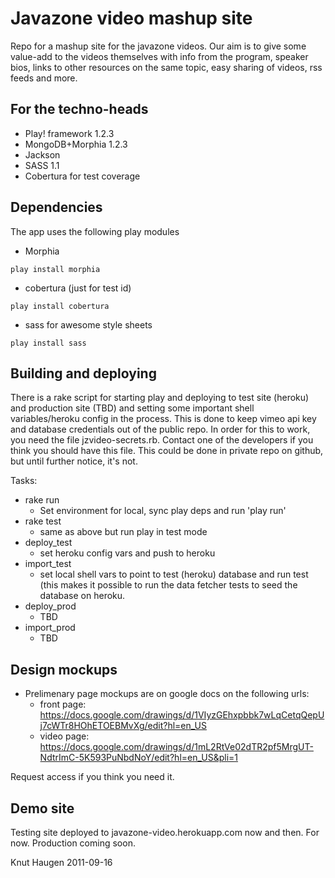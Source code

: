 Javazone video mashup site
==========================

Repo for a mashup site for the javazone videos. Our aim is to give some
value-add to the videos themselves with info from the program, speaker bios, 
links to other resources on the same topic, easy sharing of videos, rss feeds and more.

For the techno-heads
----------------------
* Play! framework 1.2.3
* MongoDB+Morphia 1.2.3
* Jackson
* SASS 1.1
* Cobertura for test coverage

Dependencies
--------------

The app uses the following play modules

* Morphia

```
play install morphia
```

* cobertura (just for test id)

```
play install cobertura
```

* sass for awesome style sheets

```
play install sass
```

Building and deploying
-----------------------

There is a rake script for starting play and deploying to test site (heroku) and
production site (TBD) and setting some important shell variables/heroku config in the process. This is done to keep vimeo api key and database credentials out of the public repo. In order for this to work, you need the file jzvideo-secrets.rb. Contact one of the developers if you think you should have this file. This could be done in private repo on github, but until further notice, it's not. 

Tasks:

* rake run
  * Set environment for local, sync play deps and run 'play run'
* rake test
  * same as above but run play in test mode
* deploy_test
  * set heroku config vars and push to heroku
* import_test
  * set local shell vars to point to test (heroku) database and run test (this makes it possible to run the data fetcher tests to seed the database on heroku.
* deploy_prod
  * TBD
* import_prod
  * TBD 

Design mockups
---------------

* Prelimenary page mockups are on google docs on the following urls:
  * front page: https://docs.google.com/drawings/d/1VIyzGEhxpbbk7wLqCetqQepUj7cWTr8HOhETOEBMvXg/edit?hl=en_US
  * video page: https://docs.google.com/drawings/d/1mL2RtVe02dTR2pf5MrgUT-NdtrImC-5K593PuNbdNoY/edit?hl=en_US&pli=1

Request access if you think you need it. 


Demo site
----------
Testing site deployed to javazone-video.herokuapp.com now and then. For now. Production coming soon. 


Knut Haugen 2011-09-16

